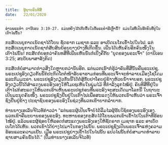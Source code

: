 ```yaml
---
title:  ຜູ້ຊາຍຄົນທີສີ່
date:   22/01/2020
---
```


`ອ່ານພຣະທຳ ດານີເອນ 3:19-27. ແມ່ນຫຍັງໄດ້ເກີດຂຶ້ນໃນຂໍ້ພຣະຄຳພີເຫຼົ່ານີ້? ແມ່ນໃຜທີ່ເປັນອີກຄົນທີ່ຢູ່ໃນເຕົາໄຟນັ້ນ?`

ກະສັດເນບູກາດເນັດຊາໄດ້ໂຍນ ຊັດຣາກ ເມຊາກ ແລະ ອາເບັດເນໂກເຂົ້າໄປໃນໄຟ. ແຕ່ກະສັດເນບູກາດເນັດຊາກໍສັບສົນຍ້ອນບາງຢ່າງທີ່ເກີດຂຶ້ນ. ເພີ່ນໄດ້ເຫັນຄົນອີກຄົນໜຶ່ງໃນເຕົາໄຟນັ້ນ! ກະສັດກໍບອກວ່າຄົນທສີ່ທີ່ເພີ່ນເຫັນນັ້ນກໍເບີ່ງຄືກັບ "ບຸດຂອງພຣະເຈົ້າ" (ດານີເອນ 3:25; ສະບັບພາສາອັງກິດ)

ກະສັດກໍບໍ່ສາມາດກ່າວສິ່ງໃດຫຼາຍກວ່ານັ້ນອີກ. ແຕ່ພວກເຮົາກໍຮູ້ວ່າຄົນທີ່ສີ່ນັ້ນຄືພຣະເຢຊູ. ພຣະເຢຊູອົງດຽວກັນນີ້ກໍປະກົດໂຕຕໍ່ໜ້າອັບຣາຮາມກ່ອນທີ່ພຣະເຈົ້າຈະທຳລາຍເມືອງໂຊໂດມແລະກົມມະຣາ. ພຣະເຢຊູອົງດຽວກັນນີ້ໄດ້ຕໍ່ສູ້ກັບຢາໂຄບຢູ່ຂ້າງຫ້ວຍນ້ຳຈາບອກ. ພຣະເຢຊູອົງດຽວນີ້ໄດ້ສຳແດງພຣະອົງເອງໃຫ້ໂມເຊເຫັນໃນພຸ່ມໄມ້ ທີ່ກຳລັງລຸກໄໝ້ຢູ່. ຄົນທີສີ່ທີ່ຢູ່ໃນເຕົາໄຟກໍສະແດງໃຫ້ພວກເຮົາເຫັນພຣະເຢຊູກ່ອນທີ່ພຣະອົງຈະສະເດັດມາໂລກນີ້ ໃນຖານະເປັນມະນຸດຄົນໜຶ່ງ. ພຣະເຢຊູຊົງຢືນຢູ່ໃນເຕົາໄຟເພື່ອສະແດງໃຫ້ພວກເຮົາເຫັນວ່າ ພຣະເຈົ້າຊົງຢືນຢູ່ຂ້າງ ປະຊາຊົນຂອງພຣະອົງໃນຊ່ວງທີ່ພວກເຂົາຍາກລຳບາກ.

ທ່ານນາງເອເລັນຈີໄວທ໌ກ່າວວ່າ "ແຕ່ພຣະຜູ້ເປັນເຈົ້າບໍ່ໄດ້ລືມໄລຜູ້ຮັບໃຊ້ຂອງພຣະອົງເອງ. ພວກເຂົາຄືພະຍານຂອງພຣະອົງ. ທະຫານຂອງກະສັດໄດ້ໂຍນພວກເຂົາເຂົ້າໄປໃນເຕົາທີ່ຮ້ອນໄໝ້ຢູ່. ແລ້ວພຣະຜູ້ຊ່ອຍໃຫ້ລອດກໍສະແດງພຣະອົງເອງໃຫ້ຊັດຣາກ ເມຊາກ ແລະ ອາເບັດເນໂກໄດ້ເຫັນ. ພວກເຂົາໄດ້ຍ່າງໄປມາໃນກອງໄຟນັ້ນ. ພຣະເຢຊູຊົງເປັນພຣະເຈົ້າແຫ່ງຄວາມຮ້ອນແລະຄວາມເຢັນ. ເມື່ອ  ພຣະເຢຊູຍ່າງເຂົ້າໄປໃນໄຟນັ້ນ ແປວໄຟນັ້ນກໍບໍ່ສາມາດທຳລາຍຊາຍສາມຄົນນັ້ນໄດ້." (ປຶ້ມທ່ານນາງເອເລັນຈີໄວທ໌)